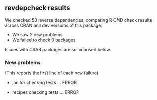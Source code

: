 ## revdepcheck results

We checked 50 reverse dependencies, comparing R CMD check results across CRAN and dev versions of this package.

 * We saw 2 new problems
 * We failed to check 0 packages

Issues with CRAN packages are summarised below.

### New problems
(This reports the first line of each new failure)

* janitor
  checking tests ... ERROR

* recipes
  checking tests ... ERROR

